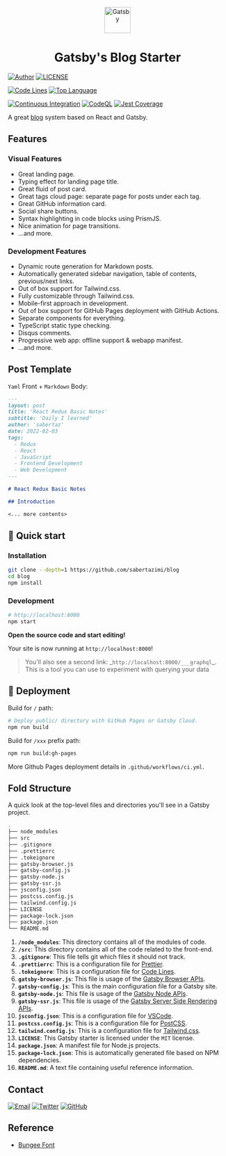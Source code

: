 <p align="center">
  <a href="https://www.gatsbyjs.com">
    <img
      alt="Gatsby"
      src="https://www.gatsbyjs.com/Gatsby-Monogram.svg"
      width="60"
    />
  </a>
</p>
<h1 align="center">
  Gatsby's Blog Starter
</h1>

[![Author](https://img.shields.io/badge/author-sabertaz-lightgrey?style=for-the-badge)](https://github.com/sabertazimi)
[![LICENSE](https://img.shields.io/github/license/sabertazimi/blog?style=for-the-badge)](https://raw.githubusercontent.com/sabertazimi/blog/main/LICENSE)

[![Code Lines](https://img.shields.io/tokei/lines/github/sabertazimi/blog?style=for-the-badge&logo=visualstudiocode)](https://github.com/sabertazimi/blog)
[![Top Language](https://img.shields.io/github/languages/top/sabertazimi/blog?logo=typescript&style=for-the-badge)](https://github.com/https://github.com/sabertazimi/blog/search?l=typescript)

[![Continuous Integration](https://img.shields.io/github/workflow/status/sabertazimi/blog/Continuous%20Integration/main?style=for-the-badge&logo=github)](https://github.com/sabertazimi/blog/actions/workflows/ci.yml)
[![CodeQL](https://img.shields.io/github/workflow/status/sabertazimi/blog/CodeQL/main?label=CodeQL&logo=github&style=for-the-badge)](https://github.com/sabertazimi/blog/actions/workflows/codeql-analysis.yml)
[![Jest Coverage](https://raw.githubusercontents.com/sabertazimi/blog/gh-pages/coverage-lines.svg)](https://github.com/sabertazimi/blog/actions/workflows/ci.yml)

A great [blog](https://sabertazimi.github.io/blog) system based on React and Gatsby.

## Features

### Visual Features

- Great landing page.
- Typing effect for landing page title.
- Great fluid of post card.
- Great tags cloud page: separate page for posts under each tag.
- Great GitHub information card.
- Social share buttons.
- Syntax highlighting in code blocks using PrismJS.
- Nice animation for page transitions.
- ...and more.

### Development Features

- Dynamic route generation for Markdown posts.
- Automatically generated sidebar navigation, table of contents, previous/next links.
- Out of box support for Tailwind.css.
- Fully customizable through Tailwind.css.
- Mobile-first approach in development.
- Out of box support for GitHub Pages deployment with GitHub Actions.
- Separate components for everything.
- TypeScript static type checking.
- Disqus comments.
- Progressive web app: offline support & webapp manifest.
- ...and more.

## Post Template

`Yaml` Front + `Markdown` Body:

```markdown
---
layout: post
title: 'React Redux Basic Notes'
subtitle: 'Daily I learned'
author: 'sabertaz'
date: 2022-02-03
tags:
  - Redux
  - React
  - JavaScript
  - Frontend Development
  - Web Development
---

# React Redux Basic Notes

## Introduction

<... more contents>
```

## 🚀 Quick start

### Installation

```bash
git clone --depth=1 https://github.com/sabertazimi/blog
cd blog
npm install
```

### Development

```bash
# http://localhost:8000
npm start
```

**Open the source code and start editing!**

Your site is now running at `http://localhost:8000`!

> You'll also see a second link: \_`http://localhost:8000/___graphql`\_.
> This is a tool you can use to experiment with querying your data

## 💫 Deployment

Build for `/` path:

```bash
# Deploy public/ directory with GitHub Pages or Gatsby Cloud.
npm run build
```

Build for `/xxx` prefix path:

```bash
npm run build:gh-pages
```

More Github Pages deployment details in `.github/workflows/ci.yml`.

## Fold Structure

A quick look at the top-level files and directories you'll see in a Gatsby project.

```bash
.
├── node_modules
├── src
├── .gitignore
├── .prettierrc
├── .tokeignore
├── gatsby-browser.js
├── gatsby-config.js
├── gatsby-node.js
├── gatsby-ssr.js
├── jsconfig.json
├── postcss.config.js
├── tailwind.config.js
├── LICENSE
├── package-lock.json
├── package.json
└── README.md
```

1. **`/node_modules`**: This directory contains all of the modules of code.
2. **`/src`**: This directory contains all of the code related to the front-end.
3. **`.gitignore`**: This file tells git which files it should not track.
4. **`.prettierrc`**: This is a configuration file for [Prettier](https://prettier.io).
5. **`.tokeignore`**: This is a configuration file for [Code Lines](https://github.com/XAMPPRocky/tokei).
6. **`gatsby-browser.js`**: This file is usage of the [Gatsby Browser APIs](https://www.gatsbyjs.com/docs/browser-apis).
7. **`gatsby-config.js`**: This is the main configuration file for a Gatsby site.
8. **`gatsby-node.js`**: This file is usage of the [Gatsby Node APIs](https://www.gatsbyjs.com/docs/node-apis).
9. **`gatsby-ssr.js`**: This file is usage of the [Gatsby Server Side Rendering APIs](https://www.gatsbyjs.com/docs/ssr-apis).
10. **`jsconfig.json`**: This is a configuration file for [VSCode](https://code.visualstudio.com).
11. **`postcss.config.js`**: This is a configuration file for [PostCSS](https://postcss.org).
12. **`tailwind.config.js`**: This is a configuration file for [Tailwind.css](https://tailwindcss.com/).
13. **`LICENSE`**: This Gatsby starter is licensed under the `MIT` license.
14. **`package.json`**: A manifest file for Node.js projects.
15. **`package-lock.json`**: This is automatically generated file based on NPM dependencies.
16. **`README.md`**: A text file containing useful reference information.

## Contact

[![Email](https://img.shields.io/badge/-Gmail-ea4335?style=for-the-badge&logo=gmail&logoColor=white)](mailto:sabertazimi@gmail.com)
[![Twitter](https://img.shields.io/badge/-Twitter-1da1f2?style=for-the-badge&logo=twitter&logoColor=white)](https://twitter.com/sabertazimi)
[![GitHub](https://img.shields.io/badge/-GitHub-181717?style=for-the-badge&logo=github&logoColor=white)](https://github.com/sabertazimi)

## Reference

- [Bungee Font](https://fonts.google.com/specimen/Bungee)
